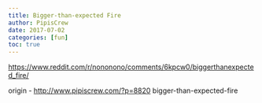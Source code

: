 ```yaml
---
title: Bigger-than-expected Fire
author: PipisCrew
date: 2017-07-02
categories: [fun]
toc: true
---
```


https://www.reddit.com/r/nononono/comments/6kpcw0/biggerthanexpected_fire/

origin - http://www.pipiscrew.com/?p=8820 bigger-than-expected-fire